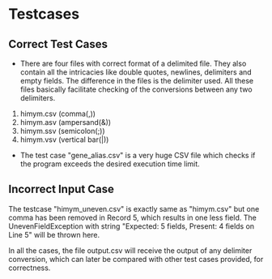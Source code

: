 Testcases
===

Correct Test Cases
---

* There are four files with correct format of a delimited file. They also contain all the intricacies like double quotes, newlines, delimiters and empty fields. The difference in the files is the delimiter used. All these files basically facilitate checking of the conversions between any two delimiters.

 1. himym.csv (comma(,))
 2. himym.asv (ampersand(&))
 3. himym.ssv (semicolon(;))
 4. himym.vsv (vertical bar(|))

* The test case "gene_alias.csv" is a very huge CSV file which checks if the program exceeds the desired execution time limit. 


Incorrect Input Case
---

The testcase "himym_uneven.csv" is exactly same as "himym.csv" but one comma has been removed in Record 5, which results in one less field. The UnevenFieldException with string "Expected: 5 fields, Present: 4 fields on Line 5" will be thrown here.



In all the cases, the file output.csv will receive the output of any delimiter conversion, which can later be compared with other test cases provided, for correctness.
